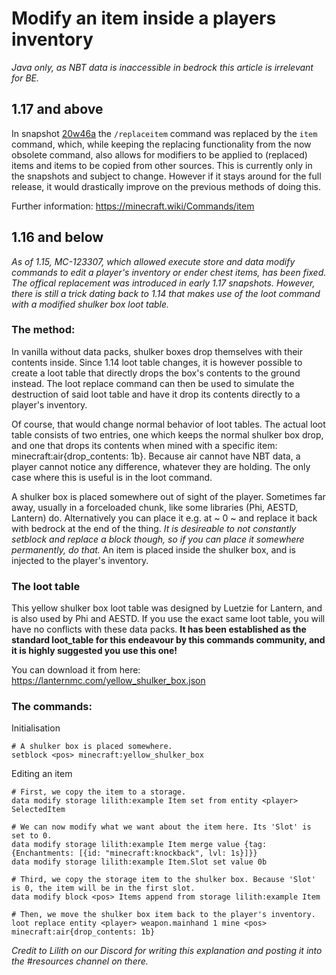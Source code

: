 # Modify an item inside a players inventory

_Java only, as NBT data is inaccessible in bedrock this article is irrelevant for BE._

## 1.17 and above

In snapshot [20w46a](https://www.minecraft.net/article/minecraft-snapshot-20w46a) the `/replaceitem` command was replaced by the `item` command, which, while keeping the replacing functionality from the now obsolete command, also allows for modifiers to be applied to (replaced) items and items to be copied from other sources. This is currently only in the snapshots and subject to change. However if it stays around for the full release, it would drastically improve on the previous methods of doing this.

Further information: https://minecraft.wiki/Commands/item

## 1.16 and below

_As of 1.15, MC-123307, which allowed execute store and data modify commands to edit a player's inventory or ender chest items, has been fixed. The offical replacement was introduced in early 1.17 snapshots. However, there is still a trick dating back to 1.14 that makes use of the loot command with a modified shulker box loot table._

### The method:

In vanilla without data packs, shulker boxes drop themselves with their contents inside. Since 1.14 loot table changes, it is however possible to create a loot table that directly drops the box's contents to the ground instead. The loot replace command can then be used to simulate the destruction of said loot table and have it drop its contents directly to a player's inventory.  

Of course, that would change normal behavior of loot tables. The actual loot table consists of two entries, one which keeps the normal shulker box drop, and one that drops its contents when mined with a specific item: minecraft:air{drop_contents: 1b}. Because air cannot have NBT data, a player cannot notice any difference, whatever they are holding. The only case where this is useful is in the loot command.  

A shulker box is placed somewhere out of sight of the player. Sometimes far away, usually in a forceloaded chunk, like some libraries (Phi, AESTD, Lantern) do. Alternatively you can place it e.g. at ~ 0 ~ and replace it back with bedrock at the end of the thing. _It is desireable to not constantly setblock and replace a block though, so if you can place it somewhere permanently, do that._ An item is placed inside the shulker box, and is injected to the player's inventory.

### The loot table

This yellow shulker box loot table was designed by Luetzie for Lantern, and is also used by Phi and AESTD. If you use the exact same loot table, you will have no conflicts with these data packs. **It has been established as the standard loot_table for this endeavour by this commands community, and it is highly suggested you use this one!**

You can download it from here: https://lanternmc.com/yellow_shulker_box.json

### The commands:

Initialisation 

    # A shulker box is placed somewhere.
    setblock <pos> minecraft:yellow_shulker_box

Editing an item 

    # First, we copy the item to a storage.
    data modify storage lilith:example Item set from entity <player> SelectedItem
    
    # We can now modify what we want about the item here. Its 'Slot' is set to 0.
    data modify storage lilith:example Item merge value {tag: {Enchantments: [{id: "minecraft:knockback", lvl: 1s}]}}
    data modify storage lilith:example Item.Slot set value 0b
    
    # Third, we copy the storage item to the shulker box. Because 'Slot' is 0, the item will be in the first slot.
    data modify block <pos> Items append from storage lilith:example Item

    # Then, we move the shulker box item back to the player's inventory.
    loot replace entity <player> weapon.mainhand 1 mine <pos> minecraft:air{drop_contents: 1b}

_Credit to Lilith on our Discord for writing this explanation and posting it into the #resources channel on there._